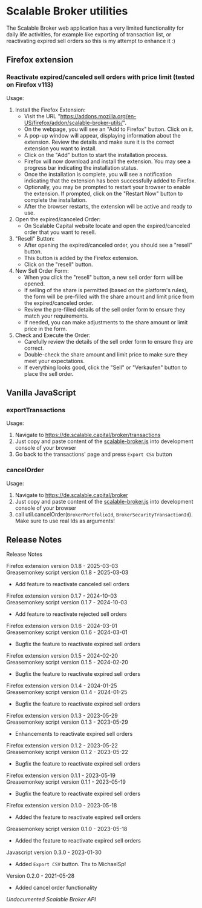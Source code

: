 # Scalable Broker utilities

The Scalable Broker web application has a very limited functionality for daily life activities, for example like exporting of transaction list, or reactivating expired sell orders
so this is my attempt to enhance it :)

## Firefox extension
### Reactivate expired/canceled sell orders with price limit (tested on Firefox v113)
Usage:
1. Install the Firefox Extension:
   - Visit the URL "https://addons.mozilla.org/en-US/firefox/addon/scalable-broker-utils/".
   - On the webpage, you will see an "Add to Firefox" button. Click on it.
   - A pop-up window will appear, displaying information about the extension. Review the details and make sure it is the correct extension you want to install.
   - Click on the "Add" button to start the installation process.
   - Firefox will now download and install the extension. You may see a progress bar indicating the installation status.
   - Once the installation is complete, you will see a notification indicating that the extension has been successfully added to Firefox.
   - Optionally, you may be prompted to restart your browser to enable the extension. If prompted, click on the "Restart Now" button to complete the installation.
   - After the browser restarts, the extension will be active and ready to use.
2. Open the expired/canceled Order:
   - On Scalable Capital website locate and open the expired/canceled order that you want to resell.
3. "Resell" Button:
   - After opening the expired/canceled order, you should see a "resell" button.
   - This button is added by the Firefox extension.
   - Click on the "resell" button.
4. New Sell Order Form:
   - When you click the "resell" button, a new sell order form will be opened.
   - If selling of the share is permitted (based on the platform's rules), the form will be pre-filled with the share amount and limit price from the expired/canceled order.
   - Review the pre-filled details of the sell order form to ensure they match your requirements.
   - If needed, you can make adjustments to the share amount or limit price in the form.
5. Check and Execute the Order:
   - Carefully review the details of the sell order form to ensure they are correct.
   - Double-check the share amount and limit price to make sure they meet your expectations.
   - If everything looks good, click the "Sell" or "Verkaufen" button to place the sell order.

## Vanilla JavaScript
### exportTransactions

Usage:
1. Navigate to https://de.scalable.capital/broker/transactions
2. Just copy and paste content of the [scalable-broker.js](src/scalable-broker.js) into development console of your browser
3. Go back to the transactions' page and press `Export CSV` button    

### cancelOrder

Usage:
1. Navigate to https://de.scalable.capital/broker
2. Just copy and paste content of the [scalable-broker.js](src/scalable-broker.js) into development console of your browser
3. call util.cancelOrder(`BrokerPortfolioId`, `BrokerSecurityTransactionId`). Make sure to use real Ids as arguments!

## Release Notes

Release Notes

Firefox extension version 0.1.8 - 2025-03-03\
Greasemonkey script version 0.1.8 - 2025-03-03

+ Add feature to reactivate canceled sell orders

Firefox extension version 0.1.7 - 2024-10-03\
Greasemonkey script version 0.1.7 - 2024-10-03

+ Add feature to reactivate rejected sell orders

Firefox extension version 0.1.6 - 2024-03-01\
Greasemonkey script version 0.1.6 - 2024-03-01

+ Bugfix the feature to reactivate expired sell orders

Firefox extension version 0.1.5 - 2024-02-20\
Greasemonkey script version 0.1.5 - 2024-02-20

+ Bugfix the feature to reactivate expired sell orders

Firefox extension version 0.1.4 - 2024-01-25\
Greasemonkey script version 0.1.4 - 2024-01-25

+ Bugfix the feature to reactivate expired sell orders

Firefox extension version 0.1.3 - 2023-05-29\
Greasemonkey script version 0.1.3 - 2023-05-29

+ Enhancements to reactivate expired sell orders

Firefox extension version 0.1.2 - 2023-05-22\
Greasemonkey script version 0.1.2 - 2023-05-22

+ Bugfix the feature to reactivate expired sell orders

Firefox extension version 0.1.1 - 2023-05-19\
Greasemonkey script version 0.1.1 - 2023-05-19

+ Bugfix the feature to reactivate expired sell orders

Firefox extension version 0.1.0 - 2023-05-18

+ Added the feature to reactivate expired sell orders

Greasemonkey script version 0.1.0 - 2023-05-18

+ Added the feature to reactivate expired sell orders

Javascript version 0.3.0 - 2023-01-30

+ Added `Export CSV` button. Thx to MichaelSp!

Version 0.2.0 - 2021-05-28

+ Added cancel order functionality


*Undocumented Scalable Broker API*
